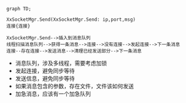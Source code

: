 

```mermaid
graph TD;

XxSocketMgr.Send(XxSocketMgr.Send: ip,port,msg)
连接{连接}

XxSocketMgr.Send-->插入到消息队列
线程扫描消息队列-->获得一条消息-->连接-->没有连接-->发起连接-->下一条消息
连接--存在连接-->发送消息-->清理已经发送部分-->下一条消息
```

* 消息队列，涉及多线程，需要考虑加锁
* 发起连接，避免同步等待
* 发送信息，避免同步等待
* 如果消息包含的参数，存在文件，文件该如何发送
* 加急消息，应该有一个加急队列